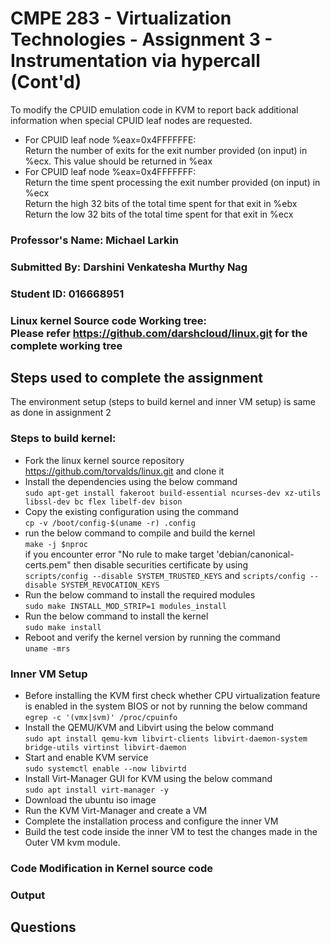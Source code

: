 # CMPE 283 - Virtualization Technologies - Assignment 3 - Instrumentation via hypercall (Cont'd)

To modify the CPUID emulation code in KVM to report back additional information
when special CPUID leaf nodes are requested.
* For CPUID leaf node %eax=0x4FFFFFFE:<br/>
  Return the number of exits for the exit number provided (on input) in %ecx. This value should be returned in %eax
* For CPUID leaf node %eax=0x4FFFFFFF:<br/>
  Return the time spent processing the exit number provided (on input) in %ecx<br/>
  Return the high 32 bits of the total time spent for that exit in %ebx<br/>
  Return the low 32 bits of the total time spent for that exit in %ecx

### Professor's Name: Michael Larkin <br/>
### Submitted By: Darshini Venkatesha Murthy Nag <br/>
### Student ID: 016668951 <br/>
### Linux kernel Source code Working tree: <br/> Please refer https://github.com/darshcloud/linux.git for the complete working tree

## Steps used to complete the assignment
The environment setup (steps to build kernel and inner VM setup) is same as done in assignment 2
### Steps to build kernel:
* Fork the linux kernel source repository https://github.com/torvalds/linux.git and clone it
* Install the dependencies using the below command <br/>
`sudo apt-get install fakeroot build-essential ncurses-dev xz-utils libssl-dev bc flex libelf-dev bison`
* Copy the existing configuration using the command<br/>
`cp -v /boot/config-$(uname -r) .config`
* run the below command to compile and build the kernel<br/>
`make -j $nproc` <br/>
if you encounter error "No rule to make target 'debian/canonical-certs.pem"
then disable securities certificate by using<br/>
`scripts/config --disable SYSTEM_TRUSTED_KEYS` and `scripts/config --disable SYSTEM_REVOCATION_KEYS`
* Run the below command to install the required modules<br/>
`sudo make INSTALL_MOD_STRIP=1 modules_install`
* Run the below command to install the kernel<br/>
`sudo make install`
* Reboot and verify the kernel version by running the command<br/>
`uname -mrs`

### Inner VM Setup
* Before installing the KVM first check whether CPU virtualization feature is enabled in the system BIOS or not by running the below command <br/>
`egrep -c '(vmx|svm)' /proc/cpuinfo`
* Install the QEMU/KVM and Libvirt using the below command <br/>
`sudo apt install qemu-kvm libvirt-clients libvirt-daemon-system bridge-utils virtinst libvirt-daemon`
* Start and enable KVM service <br/>
`sudo systemctl enable --now libvirtd`
* Install Virt-Manager GUI for KVM using the below command <br/>
`sudo apt install virt-manager -y`
* Download the ubuntu iso image
* Run the KVM Virt-Manager and create a VM
* Complete the installation process and configure the inner VM
* Build the test code inside the inner VM to test the changes made in the Outer VM kvm module.

### Code Modification in Kernel source code




### Output

## Questions
